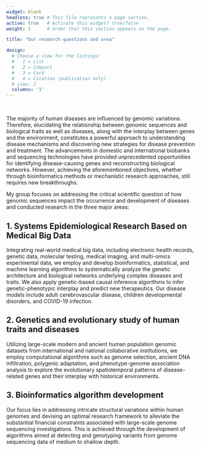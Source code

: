 ```yaml
---
widget: blank
headless: true # This file represents a page section.
active: true   # Activate this widget? true/false
weight: 2      # Order that this section appears on the page.

title: "Our research questions and area"

design:
  # Choose a view for the listings:
  #   1 = List
  #   2 = Compact
  #   3 = Card
  #   4 = Citation (publication only)
  # view: 2
  columns: '1'
---
```


<br>

The majority of human diseases are influenced by genomic variations. Therefore, elucidating the relationship between genomic sequences and biological traits as well as diseases, along with the interplay between genes and the environment, constitutes a powerful approach to understanding disease mechanisms and discovering new strategies for disease prevention and treatment. The advancements in domestic and international biobanks and sequencing technologies have provided unprecedented opportunities for identifying disease-causing genes and reconstructing biological networks. However, achieving the aforementioned objectives, whether through bioinformatics methods or mechanistic research approaches, still requires new breakthroughs. 

My group focuses on addressing the critical scientific question of how genomic sequences impact the occurrence and development of diseases and conducted research in the three major areas:

## **1. Systems Epidemiological Research Based on Medical Big Data**

Integrating real-world medical big data, including electronic health records, genetic data, molecular testing, medical imaging, and multi-omics experimental data, we employ and develop bioinformatics, statistical, and machine learning algorithms to systematically analyze the genetic architecture and biological networks underlying complex diseases and traits. We also apply genetic-based causal inference algorithms to infer genetic-phenotypic interplay and predict new therapeutics. Our disease models include adult cerebrovascular disease, children developmental disorders, and COVID-19 infection.

## **2. Genetics and evolutionary study of human traits and diseases**

Utilizing large-scale modern and ancient human population genomic datasets from international and national collaborative institutions, we employ computational algorithms such as genome selection, ancient DNA infiltration, polygenic adaptation, and phenotype-genome association analysis to explore the evolutionary spatiotemporal patterns of disease-related genes and their interplay with historical environments.


## **3. Bioinformatics algorithm development**

Our focus lies in addressing intricate structural variations within human genomes and devising an optimal research framework to alleviate the substantial financial constraints associated with large-scale genome sequencing investigations. This is achieved through the development of algorithms aimed at detecting and genotyping variants from genome sequencing data of medium to shallow depth.